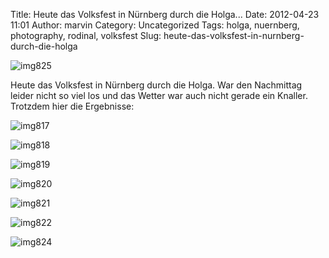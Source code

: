 Title: Heute das Volksfest in Nürnberg durch die Holga...
Date: 2012-04-23 11:01
Author: marvin
Category: Uncategorized
Tags: holga, nuernberg, photography, rodinal, volksfest
Slug: heute-das-volksfest-in-nurnberg-durch-die-holga

![img825]({static}/images/6959592388_35618d9674_b.jpg)

Heute das Volksfest in Nürnberg durch die Holga. War den Nachmittag
leider nicht so viel los und das Wetter war auch nicht gerade ein
Knaller. Trotzdem hier die Ergebnisse:

![img817]({static}/images/6959568626_8cb473d8f1_b.jpg)

![img818]({static}/images/7105641625_08990352d5_b.jpg)

![img819]({static}/images/6959576582_ffa43050ff_b.jpg)

![img820]({static}/images/6959580242_9434d97bac_b.jpg)

![img821]({static}/images/7105652051_617f644df4_b.jpg)

![img822]({static}/images/7105655409_0fc55a7ce6_b.jpg)

![img824]({static}/images/7105658441_b5e2c53f31_b.jpg)

